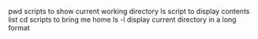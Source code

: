 pwd scripts to show current working directory
ls script to display contents list
cd scripts to bring me home
ls -l display current directory in a long format
